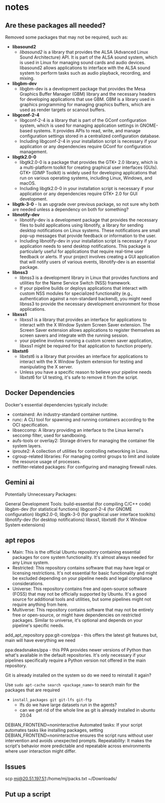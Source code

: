# notes

## Are these packages all needed?

Removed some packages that may not be required, such as:

- **libasound2**
  - *libasound2* is a library that provides the ALSA (Advanced Linux Sound Architecture) API. It is part of the ALSA sound system, which is used in Linux for managing sound cards and audio devices. libasound2 allows applications to interface with the ALSA sound system to perform tasks such as audio playback, recording, and mixing.
- **libgbm-dev**
  - libgbm-dev is a development package that provides the Mesa Graphics Buffer Manager (GBM) library and the necessary headers for developing applications that use GBM. GBM is a library used in graphics programming for managing graphics buffers, which are used as render targets or scanout buffers.
- **libgconf-2-4**
  - libgconf-2-4 is a library that is part of the GConf configuration system, which is used for managing application settings in GNOME-based systems. It provides APIs to read, write, and manage configuration settings stored in a centralized configuration database.
  - Including libgconf-2-4 in your installation script is necessary if your application or any dependencies require GConf for configuration management.
- **libgtk2.0-0**
  - libgtk2.0-0 is a package that provides the GTK+ 2.0 library, which is a multi-platform toolkit for creating graphical user interfaces (GUIs). GTK+ (GIMP Toolkit) is widely used for developing applications that run on various operating systems, including Linux, Windows, and macOS.
  - Including libgtk2.0-0 in your installation script is necessary if your application or any dependencies require GTK+ 2.0 for GUI development.
- **libgtk-3-0** - Is an upgrade over previous package, so not sure why both are needed unless a dependency on both for something?
- **libnotify-dev**
  - libnotify-dev is a development package that provides the necessary files to build applications using libnotify, a library for sending desktop notifications on Linux systems. These notifications are small pop-up messages that provide feedback or information to the user.
  - Including libnotify-dev in your installation script is necessary if your application needs to send desktop notifications. This package is particularly useful for applications that require real-time user feedback or alerts. If your project involves creating a GUI application that will notify users of various events, libnotify-dev is an essential package.
- **libnss3**
  - libnss3 is a development library in Linux that provides functions and utilities for the Name Service Switch (NSS) framework.
  - If your pipeline builds or deploys applications that interact with custom NSS modules for specialized functionality (e.g., authentication against a non-standard backend), you might need libnss3 to provide the necessary development environment for those applications.
- **libxss1**
  - libxss1 is a library that provides an interface for applications to interact with the X Window System Screen Saver extension. The Screen Saver extension allows applications to register themselves as screen savers and integrate with the running session.
  - your pipeline involves running a custom screen saver application, libxss1 might be required for that application to function properly.
- **libxtst6**
  - libxtst6 is a library that provides an interface for applications to interact with the X Window System extension for testing and manipulating the X server.
  - Unless you have a specific reason to believe your pipeline needs libxtst6 for UI testing, it's safe to remove it from the script.

## Docker Dependencies

Docker's essential dependencies typically include:

- containerd: An industry-standard container runtime.
- runc: A CLI tool for spawning and running containers according to the OCI specification.
- libseccomp: A library providing an interface to the Linux kernel's seccomp filter, used for sandboxing.
- aufs-tools or overlay2: Storage drivers for managing the container file system layers.
- iproute2: A collection of utilities for controlling networking in Linux.
- cgroup-related libraries: For managing control groups to limit and isolate the resource usage of processes.
- netfilter-related packages: For configuring and managing firewall rules.

## Gemini ai

Potentially Unnecessary Packages:

General Development Tools:
  build-essential (for compiling C/C++ code)
  libgbm-dev (for statistical functions)
  libgconf-2-4 (for GNOME configuration)
  libgtk2.0-0, libgtk-3-0 (for graphical user interface toolkits)
  libnotify-dev (for desktop notifications)
  libxss1, libxtst6 (for X Window System extensions)

## apt repos

- Main: This is the official Ubuntu repository containing essential packages for core system functionality. It's almost always needed for any Linux system.
- Restricted: This repository contains software that may have legal or licensing restrictions. It's not essential for basic functionality and might be excluded depending on your pipeline needs and legal compliance considerations.
- Universe: This repository contains free and open-source software (FOSS) that may not be officially supported by Ubuntu. It's a good source for additional tools and utilities, but some pipelines might not require anything from here.
- Multiverse: This repository contains software that may not be entirely free or open-source, or might have dependencies on restricted packages. Similar to universe, it's optional and depends on your pipeline's specific needs.

add_apt_repository ppa:git-core/ppa - this offers the latest git features but, main will have everything we need

ppa:deadsnakes/ppa - this PPA provides newer versions of Python than what's available in the default repositories. It's only necessary if your pipelines specifically require a Python version not offered in the main repository.

Git is already installed on the system so do we need to reinstall it again?

Use `sudo apt-cache search <package_name>` to search main for the packages that are required

- `install_packages git git-lfs git-ftp`
  - lfs do we have large datasets run in the agents?
  - can we get rid of the whole line as git is already installed in ubuntu 20.04

DEBIAN_FRONTEND=noninteractive
Automated tasks:
If your script automates tasks like installing packages, setting DEBIAN_FRONTEND=noninteractive ensures the script runs without user intervention and avoids unexpected prompts.
Repeatability: It makes the script's behavior more predictable and repeatable across environments where user interaction might differ.

## Issues

scp mj@20.51.197.51:/home/mj/packs.txt ~/Downloads/

## Put up a script
